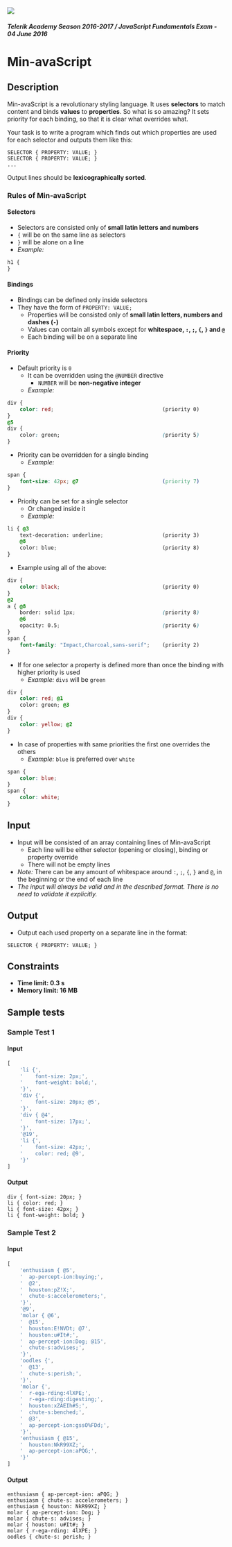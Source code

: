 <img src="https://raw.githubusercontent.com/TelerikAcademy/Common/master/logos/telerik-header-logo.png" />

#### _Telerik Academy Season 2016-2017 / JavaScript Fundamentals Exam - 04 June 2016_

# Min-avaScript

## Description
Min-avaScript is a revolutionary styling language. It uses **selectors** to match content and binds **values** to **properties**. So what is so amazing? It sets priority for each binding, so that it is clear what overrides what.

Your task is to write a program which finds out which properties are used for each selector and outputs them like this:

```
SELECTOR { PROPERTY: VALUE; }
SELECTOR { PROPERTY: VALUE; }
...
```

Output lines should be **lexicographically sorted**.

### Rules of Min-avaScript

#### Selectors
- Selectors are consisted only of **small latin letters and numbers**
- `{` will be on the same line as selectors
- `}` will be alone on a line
- _Example:_

```css
h1 {
}
```

#### Bindings
- Bindings can be defined only inside selectors
- They have the form of `PROPERTY: VALUE;`
  - Properties will be consisted only of **small latin letters, numbers and dashes (`-`)**
  - Values can contain all symbols except for **whitespace, `:`, `;`, `{`, `}` and `@`**
  - Each binding will be on a separate line

#### Priority
- Default priority is `0`
  - It can be overridden using the `@NUMBER` directive
    - `NUMBER` will be **non-negative integer**
  - _Example:_

```css
div {
    color: red;                                   (priority 0)
}
@5
div {
    color: green;                                 (priority 5)
}
```

- Priority can be overridden for a single binding
  - _Example:_

```css
span {
    font-size: 42px; @7                           (priority 7)
}
```

- Priority can be set for a single selector
  - Or changed inside it
  - _Example:_

```css
li { @3
    text-decoration: underline;                   (priority 3)
    @8
    color: blue;                                  (priority 8)
}
```

- Example using all of the above:

```css
div {
    color: black;                                 (priority 0)
}
@2
a { @8
    border: solid 1px;                            (priority 8)
    @6
    opacity: 0.5;                                 (priority 6)
}
span {
    font-family: "Impact,Charcoal,sans-serif";    (priority 2)
}
```

- If for one selector a property is defined more than once the binding with higher priority is used
  - _Example:_ `divs` will be `green`

```css
div {
    color: red; @1
    color: green; @3
}
div {
    color: yellow; @2
}
```

- In case of properties with same priorities the first one overrides the others
  - _Example:_ `blue` is preferred over `white`

```css
span {
    color: blue;
}
span {
    color: white;
}
```

## Input
- Input will be consisted of an array containing lines of Min-avaScript
  - Each line will be either selector (opening or closing), binding or property override
  - There will not be empty lines
- _Note:_ There can be any amount of whitespace around `:`, `;`, `{`, `}` and `@`, in the beginning or the end of each line
- _The input will always be valid and in the described format. There is no need to validate it explicitly._

## Output
- Output each used property on a separate line in the format:

```
SELECTOR { PROPERTY: VALUE; }
```

## Constraints
- **Time limit: 0.3 s**
- **Memory limit: 16 MB**

## Sample tests

### Sample Test 1

#### Input
```js
[
    'li {',
    '    font-size: 2px;',
    '    font-weight: bold;',
    '}',
    'div {',
    '    font-size: 20px; @5',
    '}',
    'div { @4',
    '    font-size: 17px;',
    '}',
    '@19',
    'li {',
    '    font-size: 42px;',
    '    color: red; @9',
    '}'
]
```

#### Output
```
div { font-size: 20px; }
li { color: red; }
li { font-size: 42px; }
li { font-weight: bold; }
```

### Sample Test 2

#### Input
```js
[
	'enthusiasm { @5',
	'  ap-percept-ion:buying;',
	'  @2',
	'  houston:pZ!X;',
	'  chute-s:accelerometers;',
	'}',
	'@9',
	'molar { @6',
	'  @15',
	'  houston:E!NVDt; @7',
	'  houston:u#It#;',
	'  ap-percept-ion:Dog; @15',
	'  chute-s:advises;',
	'}',
	'oodles {',
	'  @13',
	'  chute-s:perish;',
	'}',
	'molar {',
	'  r-ega-rding:4lXPE;',
	'  r-ega-rding:digesting;',
	'  houston:xZAEIh#S;',
	'  chute-s:benched;',
	'  @3',
	'  ap-percept-ion:gssO%FDd;',
	'}',
	'enthusiasm { @15',
	'  houston:NkR99XZ;',
	'  ap-percept-ion:aPQG;',
	'}'
]
```

#### Output
```
enthusiasm { ap-percept-ion: aPQG; }
enthusiasm { chute-s: accelerometers; }
enthusiasm { houston: NkR99XZ; }
molar { ap-percept-ion: Dog; }
molar { chute-s: advises; }
molar { houston: u#It#; }
molar { r-ega-rding: 4lXPE; }
oodles { chute-s: perish; }
```
